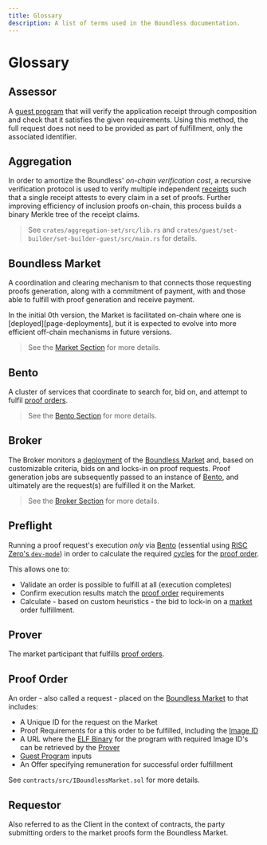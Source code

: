 ```yaml
---
title: Glossary
description: A list of terms used in the Boundless documentation.
---
```


# Glossary

## Assessor

A [guest program][r0-term-guest-program] that will verify the application receipt through composition and check that it satisfies the given requirements. Using this method, the full request does not need to be provided as part of fulfillment, only the associated identifier.

## Aggregation

In order to amortize the Boundless' _on-chain verification cost_, a recursive verification protocol is used to verify multiple independent [receipts][r0-term-receipt] such that a single receipt attests to every claim in a set of proofs.
Further improving efficiency of inclusion proofs on-chain, this process builds a binary Merkle tree of the receipt claims.

> See `crates/aggregation-set/src/lib.rs` and `crates/guest/set-builder/set-builder-guest/src/main.rs` for details.

## Boundless Market

A coordination and clearing mechanism to that connects those requesting proofs generation, along with a commitment of payment, with and those able to fulfill with proof generation and receive payment.

In the initial 0th version, the Market is facilitated on-chain where one is \[deployed]\[page-deployments], but it is expected to evolve into more efficient off-chain mechanisms in future versions.

> See the [Market Section][page-boundless-market] for more details.

## Bento

A cluster of services that coordinate to search for, bid on, and attempt to fulfil [proof orders](#proof-order).

> See the [Bento Section][page-bento] for more details.

## Broker

The Broker monitors a [deployment][page-deployments] of the [Boundless Market](#boundless-market) and, based on customizable criteria, bids on and locks-in on proof requests. Proof generation jobs are subsequently passed to an instance of [Bento](#bento), and ultimately are the request(s) are fulfilled it on the Market.

> See the [Broker Section][page-broker] for more details.

## Preflight

Running a proof request's execution _only_ via [Bento](#bento) (essential using [RISC Zero's `dev-mode`][r0-page-dev-mode]) in order to calculate the required [cycles][r0-term-clock-cycles] for the [proof order](#proof-order).

This allows one to:

- Validate an order is possible to fulfill at all (execution completes)
- Confirm execution results match the [proof order](#proof-order) requirements
- Calculate - based on custom heuristics - the bid to lock-in on a [market](#boundless-market) order fulfillment.

## Prover

The market participant that fulfills [proof orders](#proof-order).

## Proof Order

<!-- TODO https://linear.app/risczero/issue/BM-201/replace-proof-request-with-order -->

An order - also called a request - placed on the [Boundless Market](#boundless-market) to that includes:

- A Unique ID for the request on the Market
- Proof Requirements for a this order to be fulfilled, including the [Image ID][r0-term-image-id]
- A URL where the [ELF Binary][r0-term-elf-binary] for the program with required Image ID's can be retrieved by the [Prover](#prover)
- [Guest Program][r0-term-guest-program] inputs
- An Offer specifying remuneration for successful order fulfillment

See `contracts/src/IBoundlessMarket.sol` for more details.

## Requestor

<!-- TODO https://linear.app/risczero/issue/BM-202/replace-instances-of-client-with-requestor -->

Also referred to as the Client in the context of contracts, the party submitting orders to the market proofs form the Boundless Market.

[page-bento]: /prover-manual/bento/introduction
[page-boundless-market]: /market/introduction
[page-broker]: /prover-manual/broker/introduction
[page-deployments]: /market/public-deployments
[r0-page-dev-mode]: https://dev.risczero.com/api/next/generating-proofs/dev-mode
[r0-term-clock-cycles]: https://dev.risczero.com/terminology#clock-cycles
[r0-term-elf-binary]: https://dev.risczero.com/terminology#elf-binary
[r0-term-guest-program]: https://dev.risczero.com/terminology#guest-program
[r0-term-image-id]: https://dev.risczero.com/terminology#image-id
[r0-term-receipt]: https://dev.risczero.com/terminology#receipt

